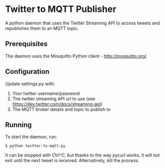 Twitter to MQTT Publisher
=========================

A python daemon that uses the Twitter Streaming API to access tweets and republishes them to an MQTT topic.

Prerequisites
-------------

The daemon uses the Mosquitto Python client - http://mosquitto.org/

Configuration
-------------

Update settings.py with:

1. Your twitter username/password
2. The twitter streaming API url to use (see https://dev.twitter.com/docs/streaming-api)
3. The MQTT broker details and topic to publish to

Running
-------
To start the daemon, run:

    $ python twitter-to-mqtt.py

It can be stopped with Ctrl^C, but thanks to the way pycurl works, it will not exit until the next tweet is received. Alternatively, kill the process.


